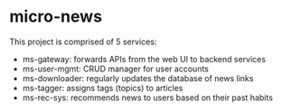 # micro-news

This project is comprised of 5 services:
- ms-gateway: forwards APIs from the web UI to backend services
- ms-user-mgmt: CRUD manager for user accounts
- ms-downloader: regularly updates the database of news links
- ms-tagger: assigns tags (topics) to articles
- ms-rec-sys: recommends news to users based on their past habits

